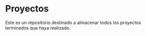 # Proyectos
Este es un repositorio destinado a almacenar todos los proyectos terminados que haya realizado.
